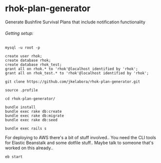 rhok-plan-generator
===================

Generate Bushfire Survival Plans that include notification functionality


###### Getting setup:

```
mysql -u root -p

create user rhok;
create database rhok;
create database rhok_test;
grant all on rhok.* to 'rhok'@localhost identified by 'rhok';
grant all on rhok_test.* to 'rhok'@localhost identified by 'rhok';

git clone https://github.com/jkelabora/rhok-plan-generator.git

source .profile

cd rhok-plan-generator/

bundle install
bundle exec rake db:create
bundle exec rake db:migrate
bundle exec rake db:seed

bundle exec rails s
```

For deploying to AWS there's a bit of stuff involved.. You need the CLI tools for Elastic Beanstalk and some dotfile stuff..
Maybe talk to someone that's worked on this already..

```
eb start
```
